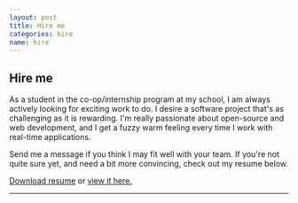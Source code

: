 ```yaml
---
layout: post
title: Hire me
categories: hire
name: hire
---
```


<h2>Hire me</h2>

As a student in the co-op/internship program at my school, I am always actively looking for exciting work to do. I desire a software project that's as challenging as it is rewarding. I'm really passionate about open-source and web development, and I get a fuzzy warm feeling every time I work with real-time applications.

Send me a message if you think I may fit well with your team. If you're not quite sure yet, and need a bit more convincing, check out my resume below.

[Download resume](/resume/resume.pdf) or <a href="/resume">view it here.</a>
<br />
- - -
